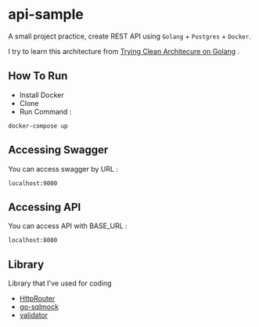 
# api-sample
A small project practice, create REST API using `Golang` + `Postgres` + `Docker`.

I try to learn this architecture from [Trying Clean Architecure on Golang](https://hackernoon.com/golang-clean-archithecture-efd6d7c43047) .


## How To Run
- Install Docker
- Clone
- Run Command :
```
docker-compose up
```

## Accessing Swagger
You can access swagger by URL :
```
localhost:9000
```

## Accessing API
You can access API with BASE_URL :
```
localhost:8080
```

## Library
Library that I've used for coding
- [HttpRouter](https://github.com/julienschmidt/httprouter)
- [go-sqlmock](https://gopkg.in/DATA-DOG/go-sqlmock.v1)
- [validator](https://github.com/go-playground/validator)
